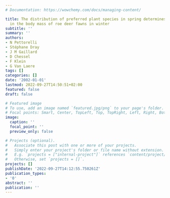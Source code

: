 ```yaml
---
# Documentation: https://wowchemy.com/docs/managing-content/

title: The distribution of preferred plant species in spring determines spatial variation
  in the body mass of roe deer fawns in winter
subtitle: ''
summary: ''
authors:
- N Pettorelli
- Stéphane Dray
- J M Gaillard
- D Chessel
- F Klein
- G Van Laere
tags: []
categories: []
date: '2002-01-01'
lastmod: 2022-09-27T14:50:51+02:00
featured: false
draft: false

# Featured image
# To use, add an image named `featured.jpg/png` to your page's folder.
# Focal points: Smart, Center, TopLeft, Top, TopRight, Left, Right, BottomLeft, Bottom, BottomRight.
image:
  caption: ''
  focal_point: ''
  preview_only: false

# Projects (optional).
#   Associate this post with one or more of your projects.
#   Simply enter your project's folder or file name without extension.
#   E.g. `projects = ["internal-project"]` references `content/project/deep-learning/index.md`.
#   Otherwise, set `projects = []`.
projects: []
publishDate: '2022-09-27T14:12:55.750261Z'
publication_types:
- '0'
abstract: ''
publication: ''
---
```

